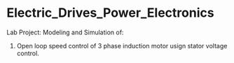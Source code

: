 # Electric_Drives_Power_Electronics
Lab Project: Modeling and Simulation of:
1) Open loop speed control of 3 phase induction motor usign stator voltage control.
